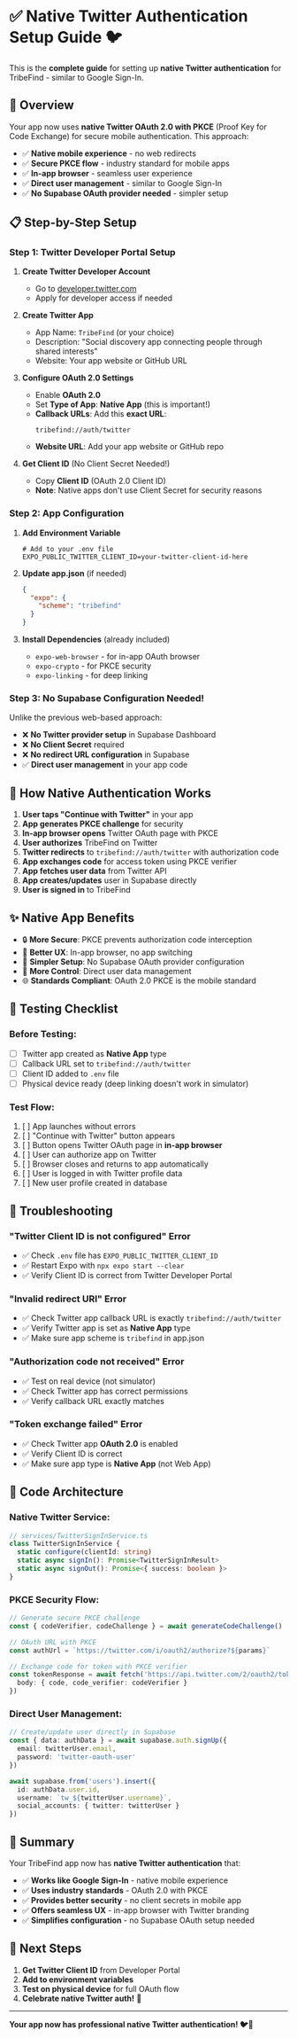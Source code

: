# ✅ Native Twitter Authentication Setup Guide 🐦

This is the **complete guide** for setting up **native Twitter authentication** for TribeFind - similar to Google Sign-In.

## 🎯 **Overview**

Your app now uses **native Twitter OAuth 2.0 with PKCE** (Proof Key for Code Exchange) for secure mobile authentication. This approach:

- ✅ **Native mobile experience** - no web redirects
- ✅ **Secure PKCE flow** - industry standard for mobile apps  
- ✅ **In-app browser** - seamless user experience
- ✅ **Direct user management** - similar to Google Sign-In
- ✅ **No Supabase OAuth provider needed** - simpler setup

## 📋 **Step-by-Step Setup**

### **Step 1: Twitter Developer Portal Setup**

1. **Create Twitter Developer Account**
   - Go to [developer.twitter.com](https://developer.twitter.com)
   - Apply for developer access if needed

2. **Create Twitter App**
   - App Name: `TribeFind` (or your choice)
   - Description: "Social discovery app connecting people through shared interests"
   - Website: Your app website or GitHub URL

3. **Configure OAuth 2.0 Settings**
   - Enable **OAuth 2.0**
   - Set **Type of App**: **Native App** (this is important!)
   - **Callback URLs**: Add this **exact URL**:
     ```
     tribefind://auth/twitter
     ```
   - **Website URL**: Add your app website or GitHub repo

4. **Get Client ID** (No Client Secret Needed!)
   - Copy **Client ID** (OAuth 2.0 Client ID)
   - **Note**: Native apps don't use Client Secret for security reasons

### **Step 2: App Configuration**

1. **Add Environment Variable**
   ```env
   # Add to your .env file
   EXPO_PUBLIC_TWITTER_CLIENT_ID=your-twitter-client-id-here
   ```

2. **Update app.json** (if needed)
   ```json
   {
     "expo": {
       "scheme": "tribefind"
     }
   }
   ```

3. **Install Dependencies** (already included)
   - `expo-web-browser` - for in-app OAuth browser
   - `expo-crypto` - for PKCE security
   - `expo-linking` - for deep linking

### **Step 3: No Supabase Configuration Needed!**

Unlike the previous web-based approach:
- ❌ **No Twitter provider setup** in Supabase Dashboard
- ❌ **No Client Secret** required
- ❌ **No redirect URL configuration** in Supabase
- ✅ **Direct user management** in your app code

## 🔄 **How Native Authentication Works**

1. **User taps "Continue with Twitter"** in your app
2. **App generates PKCE challenge** for security
3. **In-app browser opens** Twitter OAuth page with PKCE
4. **User authorizes** TribeFind on Twitter
5. **Twitter redirects** to `tribefind://auth/twitter` with authorization code
6. **App exchanges code** for access token using PKCE verifier
7. **App fetches user data** from Twitter API
8. **App creates/updates** user in Supabase directly
9. **User is signed in** to TribeFind

## ✨ **Native App Benefits**

- 🔒 **More Secure**: PKCE prevents authorization code interception
- 📱 **Better UX**: In-app browser, no app switching
- 🚀 **Simpler Setup**: No Supabase OAuth provider configuration
- 🔧 **More Control**: Direct user data management
- 🌐 **Standards Compliant**: OAuth 2.0 PKCE is the mobile standard

## 🧪 **Testing Checklist**

### **Before Testing:**
- [ ] Twitter app created as **Native App** type
- [ ] Callback URL set to `tribefind://auth/twitter`
- [ ] Client ID added to `.env` file
- [ ] Physical device ready (deep linking doesn't work in simulator)

### **Test Flow:**
1. [ ] App launches without errors
2. [ ] "Continue with Twitter" button appears
3. [ ] Button opens Twitter OAuth page in **in-app browser**
4. [ ] User can authorize app on Twitter
5. [ ] Browser closes and returns to app automatically
6. [ ] User is logged in with Twitter profile data
7. [ ] New user profile created in database

## 🚨 **Troubleshooting**

### **"Twitter Client ID is not configured" Error**
- ✅ Check `.env` file has `EXPO_PUBLIC_TWITTER_CLIENT_ID`
- ✅ Restart Expo with `npx expo start --clear`
- ✅ Verify Client ID is correct from Twitter Developer Portal

### **"Invalid redirect URI" Error**  
- ✅ Check Twitter app callback URL is exactly `tribefind://auth/twitter`
- ✅ Verify Twitter app is set as **Native App** type
- ✅ Make sure app scheme is `tribefind` in app.json

### **"Authorization code not received" Error**
- ✅ Test on real device (not simulator)
- ✅ Check Twitter app has correct permissions
- ✅ Verify callback URL exactly matches

### **"Token exchange failed" Error**
- ✅ Check Twitter app **OAuth 2.0** is enabled
- ✅ Verify Client ID is correct
- ✅ Make sure app type is **Native App** (not Web App)

## 📱 **Code Architecture**

### **Native Twitter Service:**
```typescript
// services/TwitterSignInService.ts
class TwitterSignInService {
  static configure(clientId: string)
  static async signIn(): Promise<TwitterSignInResult>
  static async signOut(): Promise<{ success: boolean }>
}
```

### **PKCE Security Flow:**
```typescript
// Generate secure PKCE challenge
const { codeVerifier, codeChallenge } = await generateCodeChallenge()

// OAuth URL with PKCE
const authUrl = `https://twitter.com/i/oauth2/authorize?${params}`

// Exchange code for token with PKCE verifier
const tokenResponse = await fetch('https://api.twitter.com/2/oauth2/token', {
  body: { code, code_verifier: codeVerifier }
})
```

### **Direct User Management:**
```typescript
// Create/update user directly in Supabase
const { data: authData } = await supabase.auth.signUp({
  email: twitterUser.email,
  password: 'twitter-oauth-user'
})

await supabase.from('users').insert({
  id: authData.user.id,
  username: `tw_${twitterUser.username}`,
  social_accounts: { twitter: twitterUser }
})
```

## 🎉 **Summary**

Your TribeFind app now has **native Twitter authentication** that:

- ✅ **Works like Google Sign-In** - native mobile experience
- ✅ **Uses industry standards** - OAuth 2.0 with PKCE
- ✅ **Provides better security** - no client secrets in mobile app
- ✅ **Offers seamless UX** - in-app browser with Twitter branding
- ✅ **Simplifies configuration** - no Supabase OAuth setup needed

## 🚀 **Next Steps**

1. **Get Twitter Client ID** from Developer Portal
2. **Add to environment variables** 
3. **Test on physical device** for full OAuth flow
4. **Celebrate native Twitter auth!** 🎊

---

**Your app now has professional native Twitter authentication! 🐦📱** 